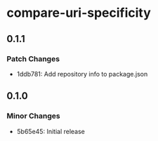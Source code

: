 # compare-uri-specificity

## 0.1.1

### Patch Changes

- 1ddb781: Add repository info to package.json

## 0.1.0

### Minor Changes

- 5b65e45: Initial release
